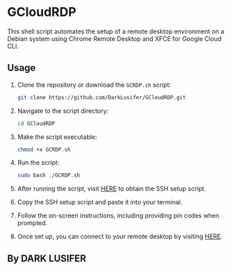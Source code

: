 # GCloudRDP

This shell script automates the setup of a remote desktop environment on a Debian system using Chrome Remote Desktop and XFCE for Google Cloud CLI.

## Usage

1. Clone the repository or download the `GCRDP.sh` script:

    ```bash
    git clone https://github.com/DarkLusifer/GCloudRDP.git
    ```

2. Navigate to the script directory:

    ```bash
    cd GCloudRDP
    ```

3. Make the script executable:

    ```bash
    chmod +x GCRDP.sh
    ```

4. Run the script:

    ```bash
    sudo bash ./GCRDP.sh
    ```

5. After running the script, visit [HERE](https://remotedesktop.google.com/headless) to obtain the SSH setup script.

6. Copy the SSH setup script and paste it into your terminal.

7. Follow the on-screen instructions, including providing pin codes when prompted.

8. Once set up, you can connect to your remote desktop by visiting [HERE](https://remotedesktop.google.com/access).



## By DARK LUSIFER
